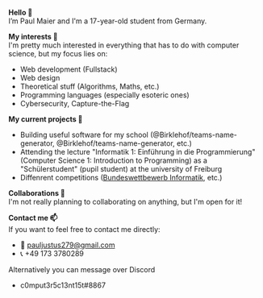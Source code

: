 <b>Hello 👋</b><br>
I’m Paul Maier and I'm a 17-year-old student from Germany.

<b>My interests 👀</b><br>
I'm pretty much interested in everything that has to do with computer science, but my focus lies on:
- Web development (Fullstack)
- Web design
- Theoretical stuff (Algorithms, Maths, etc.)
- Programming languages (especially esoteric ones)
- Cybersecurity, Capture-the-Flag

<b>My current projects 🌱</b><br>
- Building useful software for my school (@Birklehof/teams-name-generator, @Birklehof/teams-name-generator, etc.)
- Attending the lecture "Informatik 1: Einführung in die Programmierung" (Computer Science 1: Introduction to Programming) as a "Schülerstudent" (pupil student) at the university of Freiburg
- Diffenrent competitions ([Bundeswettbewerb Informatik](https://bwinf.de/bundeswettbewerb/), etc.)

<b>Collaborations 💞️</b><br>
I'm not really planning to collaborating on anything, but I'm open for it!

<b>Contact me 📫</b><br>
If you want to feel free to contact me directly:
- 📧 pauljustus279@gmail.com
- 📞 +49 173 3780289

Alternatively you can message over Discord
- c0mput3r5c13nt15t#8867
